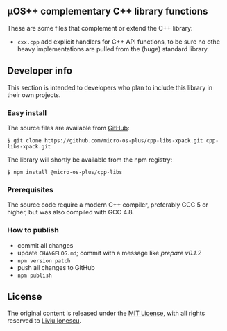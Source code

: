 ## µOS++ complementary C++ library functions

These are some files that complement or extend the C++ library:

- `cxx.cpp` add explicit handlers for C++ API functions, to be sure no othe heavy implementations are pulled from the (huge) standard library.

## Developer info

This section is intended to developers who plan to include this library in their own projects.

### Easy install

The source files are available from [GitHub](https://github.com/micro-os-plus/cpp-libs-xpack):

```console
$ git clone https://github.com/micro-os-plus/cpp-libs-xpack.git cpp-libs-xpack.git
```

The library will shortly be available from the npm registry:

```console
$ npm install @micro-os-plus/cpp-libs
```

### Prerequisites

The source code require a modern C++ compiler, preferably GCC 5 or higher, but was also compiled with GCC 4.8. 

### How to publish

* commit all changes
* update `CHANGELOG.md`; commit with a message like _prepare v0.1.2_
* `npm version patch`
* push all changes to GitHub
* `npm publish`

## License

The original content is released under the [MIT License](https://opensource.org/licenses/MIT), with all rights reserved to [Liviu Ionescu](https://github.com/ilg-ul).
